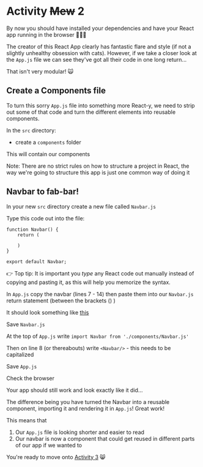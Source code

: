 # Activity ~~Mew~~ 2

By now you should have installed your dependencies and have your React app running in the browser 🏃‍♀️💨

The creator of this React App clearly has fantastic flare and style (if not a slightly unhealthy obsession with cats). However, if we take a closer look at the `App.js` file we can see they've got all their code in one long return... 

That isn't very modular! 🙀

## Create a Components file

To turn this sorry `App.js` file into something more React-y, we need to strip out some of that code and turn the different elements into reusable components.

In the `src` directory:

- create a `components` folder 

This will contain our components

Note: There are no strict rules on how to structure a project in React, the way we're going to structure this app is just one common way of doing it

## Navbar to fab-bar! 

In your new `src` directory create a new file called `Navbar.js`

Type this code out into the file:

```
function Navbar() {
    return (
        
    )
}

export default Navbar;
```

👉 Top tip: It is important you *type* any React code out manually instead of copying and pasting it, as this will help you memorize the syntax.

In `App.js` copy the navbar (lines 7 - 14) then paste them into our `Navbar.js` return statement (between the brackets () )

It should look something like [this](https://github.com/techreturners/learner-materials-intro-to-react/blob/activity-4-example-solution/src/components/Navbar.js)

Save `Navbar.js`

At the top of `App.js` write `import Navbar from './components/Navbar.js'`

Then on line 8 (or thereabouts) write `<Navbar/>` - this needs to be capitalized 

Save `App.js`

Check the browser

Your app should still work and look exactly like it did... 

The difference being you have turned the Navbar into a reusable component, importing it and rendering it in `App.js`! Great work! 

This means that 

1. Our `App.js` file is looking shorter and easier to read
2. Our navbar is now a component that could get reused in different parts of our app if we wanted to

You're ready to move onto [Activity 3](./activity-3.md) 😸





